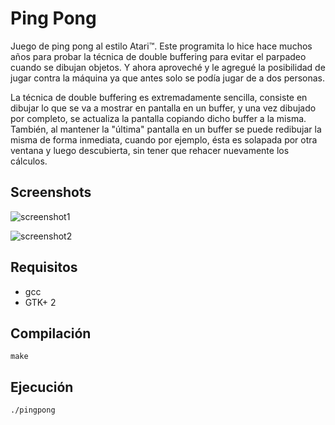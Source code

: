 # Ping Pong

Juego de ping pong al estilo Atari™. Este programita lo hice hace muchos años para probar la técnica de double buffering para evitar el parpadeo cuando se dibujan objetos. Y ahora aproveché y le agregué la posibilidad de jugar contra la máquina ya que antes solo se podía jugar de a dos personas.

La técnica de double buffering es extremadamente sencilla, consiste en dibujar lo que se va a mostrar en pantalla en un buffer, y una vez dibujado por completo, se actualiza la pantalla copiando dicho buffer a la misma. También, al mantener la "última" pantalla en un buffer se puede redibujar la misma de forma inmediata, cuando por ejemplo, ésta es solapada por otra ventana y luego descubierta, sin tener que rehacer nuevamente los cálculos.

## Screenshots

![screenshot1](https://user-images.githubusercontent.com/75378876/178094319-9b7f31ef-7fe2-4ff7-8cf4-ed0a0ba9b61e.png)

![screenshot2](https://user-images.githubusercontent.com/75378876/178094318-58ad12de-1e54-45c4-b112-a3f35367377d.png)

## Requisitos

* gcc
* GTK+ 2

## Compilación

```
make
```

## Ejecución

```
./pingpong
```
